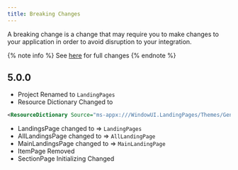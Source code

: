 ```yaml
---
title: Breaking Changes
---
```


A breaking change is a change that may require you to make changes to your application in order to avoid disruption to your integration.

{% note info %}
See [here](https://github.com/WindowUIOrg/WindowUI/releases) for full changes
{% endnote %}

## 5.0.0
- Project Renamed to `LandingPages`
- Resource Dictionary Changed to 

```xml
<ResourceDictionary Source="ms-appx:///WindowUI.LandingPages/Themes/Generic.xaml" />
```

- LandingsPage changed to => `LandingPages`
- AllLandingsPage changed to => `AllLandingPage`
- MainLandingsPage changed to => `MainLandingPage`
- ItemPage Removed
- SectionPage Initializing Changed
